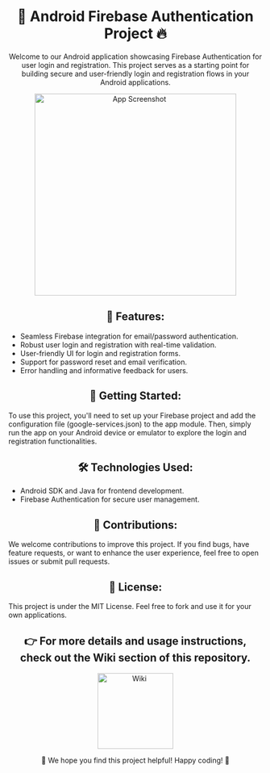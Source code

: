 <h1 align="center">📱 Android Firebase Authentication Project 🔥</h1>

<p align="center">
  Welcome to our Android application showcasing Firebase Authentication for user login and registration. This project serves as a starting point for building secure and user-friendly login and registration flows in your Android applications.
</p>

<p align="center">
  <img src="https://your-image-url-here" alt="App Screenshot" height="400">
</p>

<h2 align="center">🔑 Features:</h2>

- Seamless Firebase integration for email/password authentication.
- Robust user login and registration with real-time validation.
- User-friendly UI for login and registration forms.
- Support for password reset and email verification.
- Error handling and informative feedback for users.

<h2 align="center">🚀 Getting Started:</h2>

To use this project, you'll need to set up your Firebase project and add the configuration file (google-services.json) to the app module. Then, simply run the app on your Android device or emulator to explore the login and registration functionalities.

<h2 align="center">🛠️ Technologies Used:</h2>

- Android SDK and Java for frontend development.
- Firebase Authentication for secure user management.

<h2 align="center">🙏 Contributions:</h2>

We welcome contributions to improve this project. If you find bugs, have feature requests, or want to enhance the user experience, feel free to open issues or submit pull requests.

<h2 align="center">📝 License:</h2>

This project is under the MIT License. Feel free to fork and use it for your own applications.

<h2 align="center">👉 For more details and usage instructions, check out the Wiki section of this repository.</h2>

<p align="center">
  <a href="https://your-wiki-url-here" target="_blank"><img src="https://wiki-image-url-here" alt="Wiki" width="150"></a>
</p>

<p align="center">
  🌟 We hope you find this project helpful! Happy coding! 🚀
</p>
